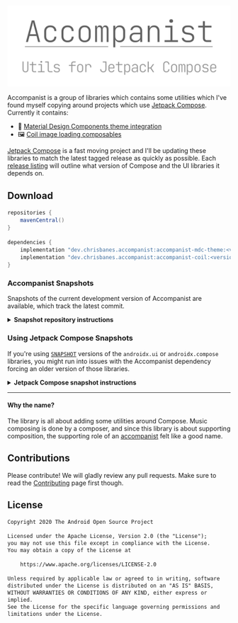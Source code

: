 ![Accompanist logo](./images/social.png)

Accompanist is a group of libraries which contains some utilities which I've found myself copying around projects which use [Jetpack Compose][compose]. Currently it contains:

 * 🎨 [Material Design Components theme integration](./mdc-theme/README.md)
 * 🖼️ [Coil image loading composables](./coil/README.md)

[Jetpack Compose][compose] is a fast moving project and I'll be updating these libraries to match the
latest tagged release as quickly as possible. Each [release listing](https://github.com/chrisbanes/accompanist/releases) will outline what version of Compose and the UI libraries it depends on.

## Download

```groovy
repositories {
    mavenCentral()
}

dependencies {
    implementation "dev.chrisbanes.accompanist:accompanist-mdc-theme:<version>"
    implementation "dev.chrisbanes.accompanist:accompanist-coil:<version>"
}
```

### Accompanist Snapshots

Snapshots of the current development version of Accompanist are available, which track the latest commit.

<details><summary><strong>Snapshot repository instructions</strong></summary>

The snapshots are deployed to Sonatype's `snapshots` [repository][snap]:

```groovy
repositories {
    // ...
    maven { url 'https://oss.sonatype.org/content/repositories/snapshots' }
}

dependencies {
    // Check the latest SNAPSHOT version from the link above
    classpath 'dev.chrisbanes.accompanist:accompanist-mdc-theme:vXXX-SNAPSHOT'
    classpath 'dev.chrisbanes.accompanist:accompanist-coil:vXXX-SNAPSHOT'
}
```

You might see a number of different versioned snapshots. If we use an example:

* `0.1.5-SNAPSHOT` is a build from the `main` branch, and depends on the latest tagged Jetpack Compose release (i.e. [dev12](https://developer.android.com/jetpack/androidx/releases/ui#0.1.0-dev12)).
* `0.1.5.ui-6574163-SNAPSHOT` is a build from the `snapshot` branch. This depends on the [SNAPSHOT build](https://androidx.dev) of Jetpack Compose from build 6574163. You should only use these if you are using Jetpack Compose snapshot versions (see below).

</details>

### Using Jetpack Compose Snapshots

If you're using [`SNAPSHOT`](https://androidx.dev) versions of the `androidx.ui`
or `androidx.compose` libraries, you might run into issues with the Accompanist dependency forcing an older version of those libraries.

<details><summary><strong>Jetpack Compose snapshot instructions</strong></summary>

I do publish snapshot versions of Accompanist which depend on recent Jetpack Compose SNAPSHOT repositories. To find a recent build, look through the [snapshot repository][snap] for any versions in the scheme `x.x.x.ui-YYYY-SNAPSHOT` (for example: `0.1.5.ui-6574163-SNAPSHOT`). The `YYYY` in the scheme is the snapshot build being used from [AndroidX](https://androidx.dev) (from the example: build [`6574163`](https://androidx.dev/snapshots/builds/6574163/artifacts)). You can then use the steps above to setup the Accompanist snapshot repositories.

I update these builds regularly, but there's no guarantee that I will create one for a given build number.

</details>

---

#### Why the name?

The library is all about adding some utilities around Compose. Music composing is done by a
composer, and since this library is about supporting composition, the supporting role of an [accompanist](https://en.wikipedia.org/wiki/Accompaniment) felt like a good name.

## Contributions

Please contribute! We will gladly review any pull requests.
Make sure to read the [Contributing](CONTRIBUTING.md) page first though.

## License

```
Copyright 2020 The Android Open Source Project
 
Licensed under the Apache License, Version 2.0 (the "License");
you may not use this file except in compliance with the License.
You may obtain a copy of the License at

    https://www.apache.org/licenses/LICENSE-2.0

Unless required by applicable law or agreed to in writing, software
distributed under the License is distributed on an "AS IS" BASIS,
WITHOUT WARRANTIES OR CONDITIONS OF ANY KIND, either express or implied.
See the License for the specific language governing permissions and
limitations under the License.
```

[compose]: https://developer.android.com/jetpack/compose
[snap]: https://oss.sonatype.org/content/repositories/snapshots/dev/chrisbanes/accompanist/
[mdc]: https://material.io/develop/android/
